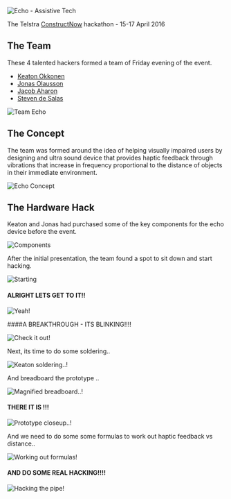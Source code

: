 ![Echo - Assistive Tech](https://raw.githubusercontent.com/echohack2016/project/master/design/echo-logo.png)

The Telstra [ConstructNow](constructnow.io) hackathon - 15-17 April 2016

## The Team

These 4 talented hackers formed a team of Friday evening of the event. 

- [Keaton Okkonen](https://www.linkedin.com/in/keatono)
- [Jonas Olausson](https://www.facebook.com/jonas.olausson.58)
- [Jacob Aharon](https://au.linkedin.com/in/jjaharon)
- [Steven de Salas](https://www.linkedin.com/in/sdesalas)

![Team Echo](https://raw.githubusercontent.com/echohack2016/project/master/the-team.jpg)

## The Concept

The team was formed around the idea of helping visually impaired users by designing and ultra sound device that provides haptic feedback through vibrations that increase in frequency proportional to the distance of objects in their immediate environment.

![Echo Concept](https://raw.githubusercontent.com/echohack2016/project/master/concept.png)

## The Hardware Hack

Keaton and Jonas had purchased some of the key components for the echo device before the event.

![Components](https://raw.githubusercontent.com/echohack2016/project/master/img/Startingout.jpg)

After the initial presentation, the team found a spot to sit down and start hacking.

![Starting](https://raw.githubusercontent.com/echohack2016/project/master/img/IMG_20160415_194756.jpg)

#### ALRIGHT LETS GET TO IT!!

![Yeah!](https://raw.githubusercontent.com/echohack2016/project/master/img/IMG_20160415_204312.jpg)

####A BREAKTHROUGH - ITS BLINKING!!!!

![Check it out!](https://raw.githubusercontent.com/echohack2016/project/master/img/its-blinking.jpg)

Next, its time to do some soldering..

![Keaton soldering..!](https://raw.githubusercontent.com/echohack2016/project/master/img/time-for-soldering.jpg)

And breadboard the prototype ..

![Magnified breadboard..!](https://raw.githubusercontent.com/echohack2016/project/master/img/magnified-breadboard.jpg)

#### THERE IT IS !!!

![Prototype closeup..!](https://raw.githubusercontent.com/echohack2016/project/master/img/breadboard-closeup.jpg)

And we need to do some some formulas to work out haptic feedback vs distance..

![Working out formulas!](https://raw.githubusercontent.com/echohack2016/project/master/img/IMG_20160416_161527.jpg)

#### AND DO SOME REAL HACKING!!!!

![Hacking the pipe!](https://raw.githubusercontent.com/echohack2016/project/master/img/real-hacking.jpg)
